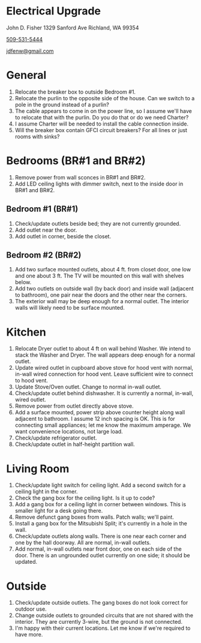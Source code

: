 Electrical Upgrade
==================

John D. Fisher
1329 Sanford Ave
Richland, WA 99354

[509-531-5444](sip:5095315444)

[jdfenw@gmail.com](mailto:jdfenw@gmail.com)

# General
1. Relocate the breaker box to outside Bedroom #1.
2. Relocate the purlin to the opposite side of the house. Can we switch to
   a pole in the ground instead of a purlin?
3. The cable appears to come in on the power line, so I assume we'll have
   to relocate that with the purlin. Do you do that or do we need Charter?
4. I assume Charter will be needed to install the cable connection inside.
5. Will the breaker box contain GFCI circuit breakers? For all lines or
   just rooms with sinks?

# Bedrooms (BR#1 and BR#2)
1. Remove power from wall sconces in BR#1 and BR#2.
2. Add LED ceiling lights with dimmer switch, next to the inside door in
   BR#1 and BR#2.

## Bedroom #1 (BR#1)
1. Check/update outlets beside bed; they are not currently grounded.
2. Add outlet near the door.
3. Add outlet in corner, beside the closet.

## Bedroom #2 (BR#2)
1. Add two surface mounted outlets, about 4 ft. from closet door, one
   low and one about 3 ft. The TV will be mounted on this wall with
   shelves below.
2. Add two outlets on outside wall (by back door) and inside wall (adjacent
   to bathroom), one pair near the doors and the other near the corners.
3. The exterior wall may be deep enough for a normal outlet. The
   interior walls will likely need to be surface mounted.

# Kitchen
1. Relocate Dryer outlet to about 4 ft on wall behind Washer. We intend to
   stack the Washer and Dryer. The wall appears deep enough for a normal
   outlet.
2. Update wired outlet in cupboard above stove for hood vent with normal,
   in-wall  wired connection for hood vent. Leave sufficient wire to
   connect to hood vent.
3. Update Stove/Oven outlet. Change to normal in-wall outlet.
4. Check/update outlet behind dishwasher. It is currently a normal,
   in-wall, wired outlet.
5. Remove power from outlet directly above stove.
6. Add a surface mounted, power strip above counter height along wall
   adjacent to bathroom. I assume 12 inch spacing is OK. This is for
   connecting small appliances; let me know the maximum amperage. We want
   convenience locations, not large load.
7. Check/update refrigerator outlet.
8. Check/update outlet in half-height partition wall.

# Living Room
1. Check/update light switch for ceiling light. Add a second switch for
   a ceiling light in the corner.
2. Check the gang box for the ceiling light. Is it up to code?
3. Add a gang box for a ceiling light in corner between windows. This is
   smaller light for a desk going there.
4. Remove defunct gang boxes from walls. Patch walls; we'll paint.
5. Install a gang box for the Mitsubishi Split; it's currently in a hole in the wall.
6. Check/update outlets along walls. There is one near each corner and one
   by the hall doorway. All are normal, in-wall outlets.
7. Add normal, in-wall outlets near front door, one on each side of the
   door. There is an ungrounded outlet currently on one side; it should be
   updated.

# Outside
1. Check/update outside outlets. The gang boxes do not look correct for
   outdoor use.
2. Change outside outlets to grounded circuits that are not shared with the
   interior. They are currently 3-wire, but the ground is not connected.
3. I'm happy with their current locations. Let me know if we're required to
   have more.
